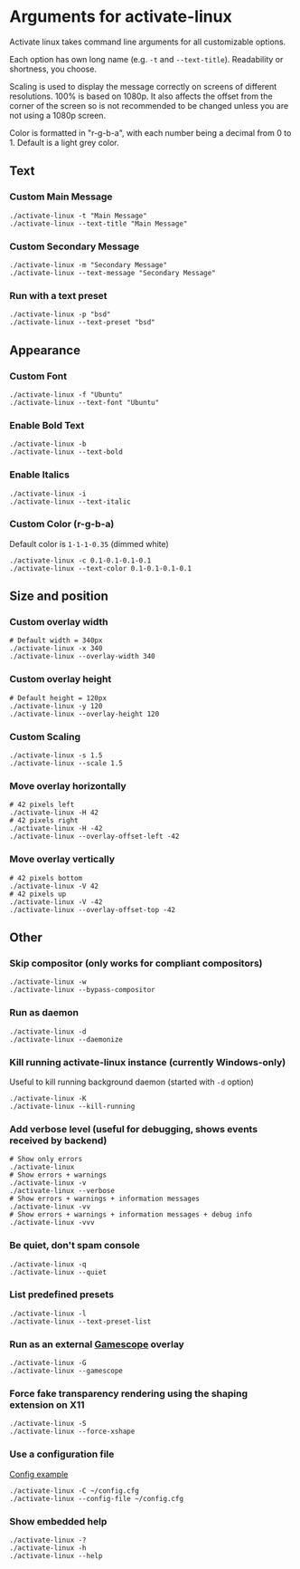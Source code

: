 # Arguments for activate-linux

Activate linux takes command line arguments for all customizable options.

Each option has own long name (e.g. `-t` and `--text-title`). Readability or shortness, you choose.

Scaling is used to display the message correctly on screens of different resolutions. 100% is based on 1080p. It also affects the offset from the corner of the screen
so is not recommended to be changed unless you are not using a 1080p screen.

Color is formatted in "r-g-b-a", with each number being a decimal from 0 to 1. Default is a light grey color.

## Text

### Custom Main Message
```console
./activate-linux -t "Main Message"
./activate-linux --text-title "Main Message"
```

### Custom Secondary Message
```console
./activate-linux -m "Secondary Message"
./activate-linux --text-message "Secondary Message"
```

### Run with a text preset
```console
./activate-linux -p "bsd"
./activate-linux --text-preset "bsd"
```

## Appearance

### Custom Font
```console
./activate-linux -f "Ubuntu"
./activate-linux --text-font "Ubuntu"
```

### Enable Bold Text
```console
./activate-linux -b
./activate-linux --text-bold
```

### Enable Italics
```console
./activate-linux -i
./activate-linux --text-italic
```

### Custom Color (r-g-b-a)
Default color is `1-1-1-0.35` (dimmed white)
```console
./activate-linux -c 0.1-0.1-0.1-0.1
./activate-linux --text-color 0.1-0.1-0.1-0.1
```

## Size and position

### Custom overlay width
```console
# Default width = 340px
./activate-linux -x 340
./activate-linux --overlay-width 340
```

### Custom overlay height
```console
# Default height = 120px
./activate-linux -y 120
./activate-linux --overlay-height 120
```

### Custom Scaling
```console
./activate-linux -s 1.5
./activate-linux --scale 1.5
```

### Move overlay horizontally
```console
# 42 pixels left
./activate-linux -H 42
# 42 pixels right
./activate-linux -H -42
./activate-linux --overlay-offset-left -42
```

### Move overlay vertically
```console
# 42 pixels bottom
./activate-linux -V 42
# 42 pixels up
./activate-linux -V -42
./activate-linux --overlay-offset-top -42
```

## Other

### Skip compositor (only works for compliant compositors)
```console
./activate-linux -w
./activate-linux --bypass-compositor
```

### Run as daemon
```console
./activate-linux -d
./activate-linux --daemonize
```

### Kill running activate-linux instance (currently Windows-only)
Useful to kill running background daemon (started with `-d` option)
```console
./activate-linux -K
./activate-linux --kill-running
```

### Add verbose level (useful for debugging, shows events received by backend)
```console
# Show only errors
./activate-linux
# Show errors + warnings
./activate-linux -v
./activate-linux --verbose
# Show errors + warnings + information messages
./activate-linux -vv
# Show errors + warnings + information messages + debug info
./activate-linux -vvv
```

### Be quiet, don't spam console
```console
./activate-linux -q
./activate-linux --quiet
```

### List predefined presets
```console
./activate-linux -l
./activate-linux --text-preset-list
```

### Run as an external [Gamescope](https://github.com/Plagman/gamescope) overlay
```console
./activate-linux -G
./activate-linux --gamescope
```

### Force fake transparency rendering using the shaping extension on X11
```console
./activate-linux -S
./activate-linux --force-xshape
```

### Use a configuration file
[Config example](example.cfg)
```console
./activate-linux -C ~/config.cfg
./activate-linux --config-file ~/config.cfg
```

### Show embedded help
```console
./activate-linux -?
./activate-linux -h
./activate-linux --help
```
